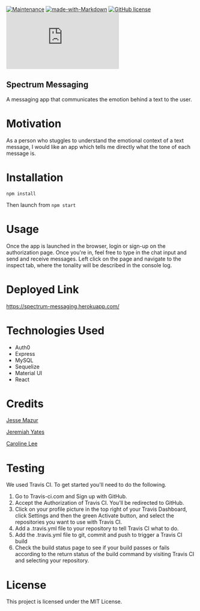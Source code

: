 [![Maintenance](https://img.shields.io/badge/Maintained%3F-yes-green.svg)](https://GitHub.com/Naereen/StrapDown.js/graphs/commit-activity)
[![made-with-Markdown](https://img.shields.io/badge/Made%20with-Markdown-1f425f.svg)](http://commonmark.org)
[![GitHub license](https://img.shields.io/github/license/Naereen/StrapDown.js.svg)](https://github.com/Naereen/StrapDown.js/blob/master/LICENSE)
[![Only 32 Kb](https://badge-size.herokuapp.com/Naereen/StrapDown.js/master/strapdown.min.js)](https://github.com/Naereen/StrapDown.js/blob/master/strapdown.min.js)

## Spectrum Messaging
 
A messaging app that communicates the emotion behind a text to the user.

# Motivation

As a person who stuggles to understand the emotional context of a text message, I would like an app which tells me directly what the tone of each message is.

# Installation
  `npm install`
  
  Then launch from `npm start`
  
# Usage
Once the app is launched in the browser, login or sign-up on the authorization page. Once you're in, feel free to type in the chat input and send and receive messages. Left click on the page and navigate to the inspect tab, where the tonality will be described in the console log. 


# Deployed Link
https://spectrum-messaging.herokuapp.com/

# Technologies Used
* Auth0
* Express
* MySQL 
* Sequelize
* Material UI
* React

# Credits 
[Jesse Mazur](https://github.com/JMantis0)

[Jeremiah Yates](https://github.com/jyates92)

[Caroline Lee](https://github.com/carooflee)

# Testing
We used Travis CI. To get started you'll need to do the following.
1. Go to Travis-ci.com and Sign up with GitHub.
1. Accept the Authorization of Travis CI. You’ll be redirected to GitHub.
1. Click on your profile picture in the top right of your Travis Dashboard, click Settings and then the green Activate button, and select the repositories you want to use with Travis CI.
1. Add a .travis.yml file to your repository to tell Travis CI what to do.
1. Add the .travis.yml file to git, commit and push to trigger a Travis CI build
1. Check the build status page to see if your build passes or fails according to the return status of the build command by visiting Travis CI and selecting your repository.

# License
This project is licensed under the MIT License.
